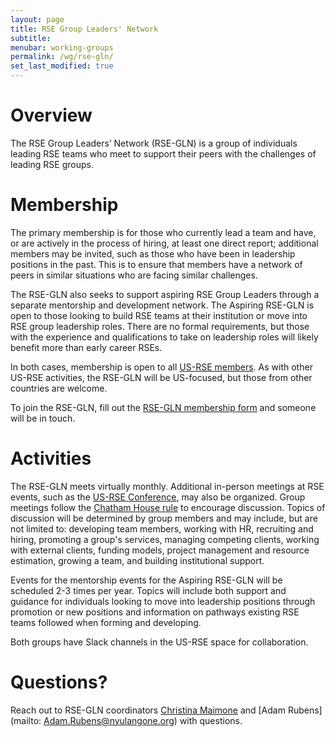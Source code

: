 ```yaml
---
layout: page
title: RSE Group Leaders' Network
subtitle:
menubar: working-groups
permalink: /wg/rse-gln/
set_last_modified: true
---
```


# Overview

The RSE Group Leaders’ Network (RSE-GLN) is a group of individuals leading RSE teams who meet to support their peers with the challenges of leading RSE groups.  

# Membership

The primary membership is for those who currently lead a team and have, or are actively in the process of hiring, at least one direct report; additional members may be invited, such as those who have been in leadership positions in the past.  This is to ensure that members have a network of peers in similar situations who are facing similar challenges.

The RSE-GLN also seeks to support aspiring RSE Group Leaders through a separate mentorship and development network.  The Aspiring RSE-GLN is open to those looking to build RSE teams at their institution or move into RSE group leadership roles.  There are no formal requirements, but those with the experience and qualifications to take on leadership roles will likely benefit more than early career RSEs.  

In both cases, membership is open to all [US-RSE members](/join/).  As with other US-RSE activities, the RSE-GLN will be US-focused, but those from other countries are welcome.  

To join the RSE-GLN, fill out the [RSE-GLN membership form](https://docs.google.com/forms/d/e/1FAIpQLScMxqpp8q4xB8WQBjy8bh_MtUGWn_JUSbeb2buefgHZYJJQwg/viewform?usp=sf_link) and someone will be in touch.


# Activities

The RSE-GLN meets virtually monthly.  Additional in-person meetings at RSE events, such as the [US-RSE Conference](/usrse23/), may also be organized.  Group meetings follow the [Chatham House rule](https://www.chathamhouse.org/about-us/chatham-house-rule) to encourage discussion.  Topics of discussion will be determined by group members and may include, but are not limited to: developing team members, working with HR, recruiting and hiring, promoting a group's services, managing competing clients, working with external clients, funding models, project management and resource estimation, growing a team, and building institutional support.  

Events for the mentorship events for the Aspiring RSE-GLN will be scheduled 2-3 times per year.  Topics will include both support and guidance for individuals looking to move into leadership positions through promotion or new positions and information on pathways existing RSE teams followed when forming and developing.  

Both groups have Slack channels in the US-RSE space for collaboration.


# Questions?

Reach out to RSE-GLN coordinators [Christina Maimone](mailto:christina.maimone@northwestern.edu) and [Adam Rubens](mailto: Adam.Rubens@nyulangone.org) with questions.  



